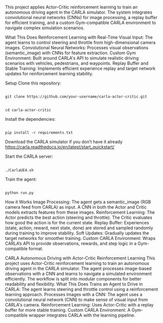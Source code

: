This project applies Actor-Critic reinforcement learning to train an autonomous driving agent in the CARLA simulator. The system integrates convolutional neural networks (CNNs) for image processing, a replay buffer for efficient training, and a custom Gym-compatible CARLA environment to navigate complex simulation scenarios.

What This Does
Reinforcement Learning with Real-Time Visual Input:
The agent learns to control steering and throttle from high-dimensional camera images.
Convolutional Neural Networks:
Processes visual observations (semantic_image) with CNNs for feature extraction.
Custom Gym Environment:
Built around CARLA's API to simulate realistic driving scenarios with vehicles, pedestrians, and waypoints.
Replay Buffer and Stable Training:
Implements efficient experience replay and target network updates for reinforcement learning stability.

Setup
Clone this repository:
##
	git clone https://github.com/your-username/carla-actor-critic.git
##
	cd carla-actor-critic

Install the dependencies:
##
	pip install -r requirements.txt

Download the CARLA simulator if you don’t have it already
https://carla.readthedocs.io/en/latest/start_quickstart/

Start the CARLA server:
##
	./CarlaUE4.sh

Train the agent:
##
	python run.py
How it Works
Image Processing:
The agent gets a semantic_image (RGB camera feed from CARLA) as input.
A CNN in both the Actor and Critic models extracts features from these images.
Reinforcement Learning:
The Actor predicts the best action (steering and throttle).
The Critic evaluates how good the action is for the current state.
Replay Buffer:
Experiences (state, action, reward, next state, done) are stored and sampled randomly during training to improve stability.
Soft Updates:
Gradually updates the target networks for smoother training.
Custom CARLA Environment:
Wraps CARLA’s API to provide observations, rewards, and step logic in a Gym-compatible format.

CARLA Autonomous Driving with Actor-Critic Reinforcement Learning
This project uses Actor-Critic reinforcement learning to train an autonomous driving agent in the CARLA simulator. The agent processes image-based observations with a CNN and learns to navigate a simulated environment efficiently. The workflow is split into modular components for better readability and flexibility.
What This Does
Trains an Agent to Drive in CARLA:
The agent learns steering and throttle control using a reinforcement learning approach.
Processes Images with a CNN:
The agent uses a convolutional neural network (CNN) to make sense of visual input from CARLA's camera.
Reinforcement Learning:
Uses Actor-Critic with a replay buffer for more stable training.
Custom CARLA Environment:
A Gym-compatible wrapper integrates CARLA with the learning pipeline.

